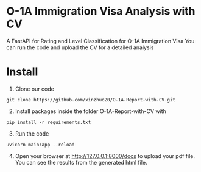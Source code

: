 # O-1A Immigration Visa Analysis with CV
A FastAPI for Rating and Level Classification for O-1A Immigration Visa
You can run the code and upload the CV for a detailed analysis

# Install
1. Clone our code
```
git clone https://github.com/xinzhuo20/O-1A-Report-with-CV.git
```

2. Install packages inside the folder O-1A-Report-with-CV with
```
pip install -r requirements.txt
```

3. Run the code
```
uvicorn main:app --reload
```

4. Open your browser at http://127.0.0.1:8000/docs to upload your pdf file. You can see the results from the generated html file.
